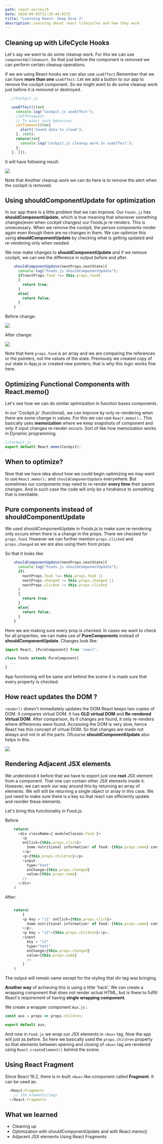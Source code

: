 ```yaml
---
path: react-series/9
date: 2020-09-03T11:29:44.917Z
title: "Learning React: Deep Dive 2"
description: Learning about react lifecycles and how they work
---
```


## Cleaning up with LifeCycle Hooks 
Let's say we want to do some cleanup work. For this we can use `componentWillUnmount`. So that just before the component is removed we can perform certain cleanup operations. 

If we are using React-hooks we can also use `useEffect`.Remember that we can have **more than one** `useEffect`. Let we add a button to our app to remove the cockpit component. So we might want to do some cleanup work just before it is removed or destroyed. 
```js
   //Cockpit.js

   useEffect(()=>{
     console.log('Cockpit.js useEffect');
     //HTTPrequest
     // To mimic such behaviour
     setTimeout(()=>{
       alert('Saved data to cloud');
     }, 1000);
     return()=>{
       console.log('Cockpit.js cleanup work in useEffect');
     };
   }, []);

```

It will have following result:

![](https://ik.imagekit.io/18dkv5g43j/React_udemy/7/cleanupwork_SzVu1R6t7.gif)

Note that Another cleanup work we can do here is to remove the alert when the cockpit is removed. 

## Using shouldComponentUpdate for optimization
In our app there is a little problem that we can improve. Our `Foods.js` has **shouldComponentUpdate**, which is true meaning that whenever something changes(even when cockpit changes) our Foods.js re-renders. This is unnecessary. When we remove the cockpit, the person components render again even though there are no changes in them. We can optimize this using  **shouldComponentUpdate** by checking what is getting updated and re-rendering only when needed.  

We now make changes to **shouldComponentUpdate** and if we remove cockpit, we can see the difference in output before and after.

```js
    shouldComponentUpdate(nextProps,nextState){
      console.log("Foods.js shouldComponentUpdate");
      if(nextProps.food !== this.props.food)
      {
        return true;
      }
      else{
        return false;
      }
    }
```

Before change:

![](https://ik.imagekit.io/18dkv5g43j/React_udemy/7/shouldUpdate_2EOB3u8Zt.png)

After change:

![](https://ik.imagekit.io/18dkv5g43j/React_udemy/7/shouldComponentUpdate-optimize__FgRsBz7_.png)

Note that here `props.food` is an array and we are comparing the references or the pointers, not the values of the state. Previously we created copy of our state in App.js or created new pointers; that is why this logic works fine here. 

## Optimizing Functional Components with React.memo()
Let's see how we can do similar optimization in function bases components. 

In our 'Cockpit.js' (functional), we can improve by only re-rendering when there are some change in values. For this we can use `React.memo();`. This basically uses **memoization** where we keep snapshots of component and only if input changes re-render occurs. Sort of like how memoization works in Dynamic programming. 

```js
//Cockpit.js
export default React.memo(Cockpit);
```
## When to optimize?
Now that we have idea about how we could begin optimizing we may want to use `React.memo();` and `shouldComponentUpdate` everywhere. But sometimes our components may need to re-render **every time** their parent changes. And in such case the code will only be a hindrance to something that is inevitable.

## Pure components instead of shouldComponentUpdate
We used shouldComponentUpdate in Foods.js to make sure re-rendering only occurs when there is a change in the props. There we checked for `props.food`. However we can further mention `props.clicked` and `props.changed` as we are also using them from props. 

So that it looks like:


```js
    shouldComponentUpdate(nextProps,nextState){
      console.log("Foods.js shouldComponentUpdate");
      if(
        nextProps.food !== this.props.food ||
        nextProps.changed != this.props.changed ||
        nextProps.clicked != this.props.clicked
      )
      {
        return true;
      }
      else{
        return false;
      }
    }
```

Here we are making sure every prop is checked. In cases we want to check for all properties, we can make use of **PureComponents** instead of **shouldComponentUpdate**. Changes look like:

```js
import React, {PureComponent} from 'react';

class Foods extends PureComponent{
  ...
}
```

App functioning will be same and behind the scene it is made sure that every property is checked. 

## How react updates the DOM ? 

`render()` doesn't immediately updates the DOM.React keeps two copies of DOM. It compares virtual DOM. It has **OLD virtual DOM** and **Re-rendered Virtual DOM**. After comparison, its if changes are found, it only re-renders where differences were found. Accessing the DOM is very slow, hence React has this concept of virtual DOM. So that changes are made not always and not in all the parts. Ofcourse **shouldComponentUpdate** also helps in this. 

![](https://ik.imagekit.io/18dkv5g43j/React_udemy/7/dom-update_IRPXS5FtF.png)

## Rendering Adjacent JSX elements 
We understood it before that we have to export just one **root** JSX element from a component. That one can contain other JSX elements inside it. However, we can work our way around this by returning an array of elements. We will still be returning a single object or array in this case. We just need to make sure there is a key so that react can efficiently update and reorder these elements. 

Let's bring this functionality in Food.js:

Before

```js
    return( 
      <div className={ moduleClasses.Food }> 
        <p 
        onClick={this.props.click}>
          Some nutritional information! of food: {this.props.name} containing vitamin {this.props.vitamin} 
        </p>
        <p>{this.props.children}</p>
        <input 
          type="text" 
          onChange={this.props.changed} 
          value={this.props.name}
        />
      </div>	
    )
```

After:

```js

    return( 
        [
        <p key = "i1" onClick={this.props.click}>
          Some nutritional information! of food: {this.props.name} containing vitamin {this.props.vitamin} 
        </p>,
        <p key = "i2">{this.props.children}</p>,
        <input 
          key = "i3"
          type="text" 
          onChange={this.props.changed} 
          value={this.props.name}
          />
        ]
    )
```
The output will remain same except for the styling that div tag was bringing. 

**Another way** of achieving this is using a little 'hack'. We can create a wrapping component that does not render actual HTML, but is there to fulfill React's requirement of having **single wrapping component**.  

We create a wrapper component `Aux.js` :

```js
const aux = props => props.children;

export default aux;
```

And now in `Food.js` we wrap our JSX elements in `<Aux>` tag. Now the app will just as before. So here we basically used the `props.children` property so that elements between opening and closing of `<Aux>` tag are rendered using `React.createElement()` behind the scene. 

## Using React Fragment
Since React 16.2, there is in-built `<Aux>` like component called **Fragment**. It can be used as:


```js
  <React.Fragment>
    // JSX elements/tags
  </React.Fragment>
```
## What we learned
* Cleaning up 
* Optimization with shouldComponentUpdate and with React.memo()
* Adjacent JSX elements
 Using React Fragments

